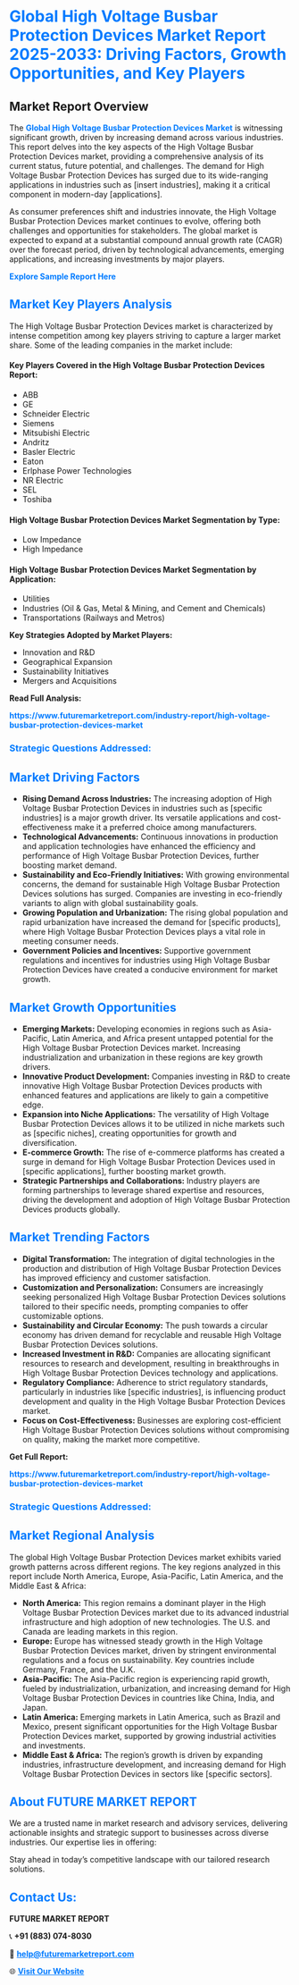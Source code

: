<h1 style="color: #007BFF;">Global High Voltage Busbar Protection Devices Market Report 2025-2033: Driving Factors, Growth Opportunities, and Key Players</h1>

<section id="overview">
<h2>Market Report Overview</h2>
<p>The <a href="https://www.futuremarketreport.com/industry-report/high-voltage-busbar-protection-devices-market" style="color: #007BFF; text-decoration: none;"><strong>Global High Voltage Busbar Protection Devices Market</strong></a> is witnessing significant growth, driven by increasing demand across various industries. This report delves into the key aspects of the High Voltage Busbar Protection Devices market, providing a comprehensive analysis of its current status, future potential, and challenges. The demand for High Voltage Busbar Protection Devices has surged due to its wide-ranging applications in industries such as [insert industries], making it a critical component in modern-day [applications].</p>
<p>As consumer preferences shift and industries innovate, the High Voltage Busbar Protection Devices market continues to evolve, offering both challenges and opportunities for stakeholders. The global market is expected to expand at a substantial compound annual growth rate (CAGR) over the forecast period, driven by technological advancements, emerging applications, and increasing investments by major players.</p>
</section>

<section id="overview">
<p><a href="https://www.futuremarketreport.com/request-sample/reportId=53101" style="color: #007BFF; text-decoration: none;"><strong>Explore Sample Report Here</strong></a></p>
</section>

<section id="key-players">
<h2 style="color: #007BFF;">Market Key Players Analysis</h2>
<p>The High Voltage Busbar Protection Devices market is characterized by intense competition among key players striving to capture a larger market share. Some of the leading companies in the market include:</p>
<h4>Key Players Covered in the High Voltage Busbar Protection Devices Report:</h4>
<ul><li>ABB</li><li>GE</li><li>Schneider Electric</li><li>Siemens</li><li>Mitsubishi Electric</li><li>Andritz</li><li>Basler Electric</li><li>Eaton</li><li>Erlphase Power Technologies</li><li>NR Electric</li><li>SEL</li><li>Toshiba</li></ul>
<h4>High Voltage Busbar Protection Devices Market Segmentation by Type:</h4>
<ul><li>Low Impedance</li><li>High Impedance</li></ul>

<h4>High Voltage Busbar Protection Devices Market Segmentation by Application:</h4>
<ul><li>Utilities</li><li>Industries (Oil &amp; Gas, Metal &amp; Mining, and Cement and Chemicals)</li><li>Transportations (Railways and Metros)</li></ul>
<p><strong>Key Strategies Adopted by Market Players:</strong></p>
<ul>
<li>Innovation and R&D</li>
<li>Geographical Expansion</li>
<li>Sustainability Initiatives</li>
<li>Mergers and Acquisitions</li>
</ul>
</section>

<section>
<p><strong>Read Full Analysis: </strong></p><a href="https://www.futuremarketreport.com/industry-report/high-voltage-busbar-protection-devices-market" style="color: #007BFF; text-decoration: none;"><strong>https://www.futuremarketreport.com/industry-report/high-voltage-busbar-protection-devices-market</strong></a>
<h3 style="color: #007BFF;">Strategic Questions Addressed:</h3>
</section>

<section id="driving-factors">
<h2 style="color: #007BFF;">Market Driving Factors</h2>
<ul>
<li><strong>Rising Demand Across Industries:</strong> The increasing adoption of High Voltage Busbar Protection Devices in industries such as [specific industries] is a major growth driver. Its versatile applications and cost-effectiveness make it a preferred choice among manufacturers.</li>
<li><strong>Technological Advancements:</strong> Continuous innovations in production and application technologies have enhanced the efficiency and performance of High Voltage Busbar Protection Devices, further boosting market demand.</li>
<li><strong>Sustainability and Eco-Friendly Initiatives:</strong> With growing environmental concerns, the demand for sustainable High Voltage Busbar Protection Devices solutions has surged. Companies are investing in eco-friendly variants to align with global sustainability goals.</li>
<li><strong>Growing Population and Urbanization:</strong> The rising global population and rapid urbanization have increased the demand for [specific products], where High Voltage Busbar Protection Devices plays a vital role in meeting consumer needs.</li>
<li><strong>Government Policies and Incentives:</strong> Supportive government regulations and incentives for industries using High Voltage Busbar Protection Devices have created a conducive environment for market growth.</li>
</ul>
</section>

<section id="growth-opportunities">
<h2 style="color: #007BFF;">Market Growth Opportunities</h2>
<ul>
<li><strong>Emerging Markets:</strong> Developing economies in regions such as Asia-Pacific, Latin America, and Africa present untapped potential for the High Voltage Busbar Protection Devices market. Increasing industrialization and urbanization in these regions are key growth drivers.</li>
<li><strong>Innovative Product Development:</strong> Companies investing in R&D to create innovative High Voltage Busbar Protection Devices products with enhanced features and applications are likely to gain a competitive edge.</li>
<li><strong>Expansion into Niche Applications:</strong> The versatility of High Voltage Busbar Protection Devices allows it to be utilized in niche markets such as [specific niches], creating opportunities for growth and diversification.</li>
<li><strong>E-commerce Growth:</strong> The rise of e-commerce platforms has created a surge in demand for High Voltage Busbar Protection Devices used in [specific applications], further boosting market growth.</li>
<li><strong>Strategic Partnerships and Collaborations:</strong> Industry players are forming partnerships to leverage shared expertise and resources, driving the development and adoption of High Voltage Busbar Protection Devices products globally.</li>
</ul>
</section>

<section id="trending-factors">
<h2 style="color: #007BFF;">Market Trending Factors</h2>
<ul>
<li><strong>Digital Transformation:</strong> The integration of digital technologies in the production and distribution of High Voltage Busbar Protection Devices has improved efficiency and customer satisfaction.</li>
<li><strong>Customization and Personalization:</strong> Consumers are increasingly seeking personalized High Voltage Busbar Protection Devices solutions tailored to their specific needs, prompting companies to offer customizable options.</li>
<li><strong>Sustainability and Circular Economy:</strong> The push towards a circular economy has driven demand for recyclable and reusable High Voltage Busbar Protection Devices solutions.</li>
<li><strong>Increased Investment in R&D:</strong> Companies are allocating significant resources to research and development, resulting in breakthroughs in High Voltage Busbar Protection Devices technology and applications.</li>
<li><strong>Regulatory Compliance:</strong> Adherence to strict regulatory standards, particularly in industries like [specific industries], is influencing product development and quality in the High Voltage Busbar Protection Devices market.</li>
<li><strong>Focus on Cost-Effectiveness:</strong> Businesses are exploring cost-efficient High Voltage Busbar Protection Devices solutions without compromising on quality, making the market more competitive.</li>
</ul>
</section>

<section>
<p><strong>Get Full Report: </strong></p><a href="https://www.futuremarketreport.com/industry-report/high-voltage-busbar-protection-devices-market" style="color: #007BFF; text-decoration: none;"><strong>https://www.futuremarketreport.com/industry-report/high-voltage-busbar-protection-devices-market</strong></a>
<h3 style="color: #007BFF;">Strategic Questions Addressed:</h3>
</section>


<section id="regional-analysis">
<h2 style="color: #007BFF;">Market Regional Analysis</h2>
<p>The global High Voltage Busbar Protection Devices market exhibits varied growth patterns across different regions. The key regions analyzed in this report include North America, Europe, Asia-Pacific, Latin America, and the Middle East & Africa:</p>
<ul>
<li><strong>North America:</strong> This region remains a dominant player in the High Voltage Busbar Protection Devices market due to its advanced industrial infrastructure and high adoption of new technologies. The U.S. and Canada are leading markets in this region.</li>
<li><strong>Europe:</strong> Europe has witnessed steady growth in the High Voltage Busbar Protection Devices market, driven by stringent environmental regulations and a focus on sustainability. Key countries include Germany, France, and the U.K.</li>
<li><strong>Asia-Pacific:</strong> The Asia-Pacific region is experiencing rapid growth, fueled by industrialization, urbanization, and increasing demand for High Voltage Busbar Protection Devices in countries like China, India, and Japan.</li>
<li><strong>Latin America:</strong> Emerging markets in Latin America, such as Brazil and Mexico, present significant opportunities for the High Voltage Busbar Protection Devices market, supported by growing industrial activities and investments.</li>
<li><strong>Middle East & Africa:</strong> The region’s growth is driven by expanding industries, infrastructure development, and increasing demand for High Voltage Busbar Protection Devices in sectors like [specific sectors].</li>
</ul>
</section>

<footer>
<h2 style="color: #007BFF;">About FUTURE MARKET REPORT</h2>
<p>We are a trusted name in market research and advisory services, delivering actionable insights and strategic support to businesses across diverse industries. Our expertise lies in offering:</p>

<p>Stay ahead in today’s competitive landscape with our tailored research solutions.</p>

<h2 style="color: #007BFF;">Contact Us:</h2>
<p><strong>FUTURE MARKET REPORT</strong></p>
<p>📞 <strong>+91 (883) 074-8030</strong></p>
<p>📧 <strong><a href="mailto:help@futuremarketreport.com" style="color: #007BFF;">help@futuremarketreport.com</a></strong></p>
<p>🌐 <strong><a href="https://www.futuremarketreport.com/" style="color: #007BFF;">Visit Our Website</a></strong></p>
</footer>